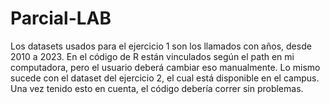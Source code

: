# Parcial-LAB
Los datasets usados para el ejercicio 1 son los llamados con años, desde 2010 a 2023. En el código de R están vinculados según el path en mi computadora, pero el usuario deberá cambiar eso manualmente. Lo mismo sucede con el dataset del ejercicio 2, el cual está disponible en el campus. 
Una vez tenido esto en cuenta, el código debería correr sin problemas.
